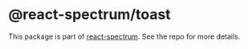 # @react-spectrum/toast

This package is part of [react-spectrum](https://github.com/adobe/react-spectrum). See the repo for more details.
